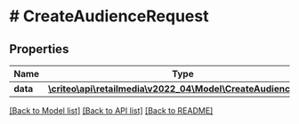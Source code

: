 # # CreateAudienceRequest

## Properties

Name | Type | Description | Notes
------------ | ------------- | ------------- | -------------
**data** | [**\criteo\api\retailmedia\v2022_04\Model\CreateAudienceBody**](CreateAudienceBody.md) |  |

[[Back to Model list]](../../README.md#models) [[Back to API list]](../../README.md#endpoints) [[Back to README]](../../README.md)
